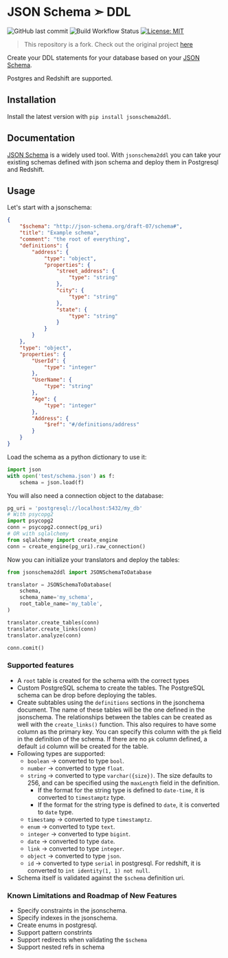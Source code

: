 # JSON Schema ➣ DDL

![GitHub last commit](https://img.shields.io/github/last-commit/clarityai-eng/jsonschema2ddl?logo=hey)
![Build Workflow Status](https://img.shields.io/github/workflow/status/clarityai-eng/jsonschema2ddl/build)
[![License: MIT](https://img.shields.io/badge/License-MIT-yellow.svg)](https://github.com/clarityai-eng/jsonschema2ddl/blob/master/LICENSE)

> This repository is a fork. Check out the original project [here](https://github.com/better/jsonschema2ddl)

Create your DDL statements for your database based on your [JSON Schema](http://json-schema.org/).

Postgres and Redshift are supported.

## Installation

Install the latest version with `pip install jsonschema2ddl`.

## Documentation

[JSON Schema](http://json-schema.org/) is a widely used tool. With `jsonschema2ddl` you can take your existing schemas defined with json schema and deploy them in Postgresql and Redshift.

## Usage

Let's start with a jsonschema:

```json
{
    "$schema": "http://json-schema.org/draft-07/schema#",
    "title": "Example schema",
    "comment": "the root of everything",
    "definitions": {
        "address": {
            "type": "object",
            "properties": {
                "street_address": {
                    "type": "string"
                },
                "city": {
                    "type": "string"
                },
                "state": {
                    "type": "string"
                }
            }
        }
    },
    "type": "object",
    "properties": {
        "UserId": {
            "type": "integer"
        },
        "UserName": {
            "type": "string"
        },
        "Age": {
            "type": "integer"
        },
        "Address": {
            "$ref": "#/definitions/address"
        }
    }
}
```

Load the schema as a python dictionary to use it:

```python
import json
with open('test/schema.json') as f:
    schema = json.load(f)
```

You will also need a connection object to the database:

```python
pg_uri = 'postgresql://localhost:5432/my_db'
# With psycopg2
import psycopg2
conn = psycopg2.connect(pg_uri)
# OR with sqlalchemy
from sqlalchemy import create_engine
conn = create_engine(pg_uri).raw_connection()
```

Now you can initialize your translators and deploy the tables:

```python
from jsonschema2ddl import JSONSchemaToDatabase

translator = JSONSchemaToDatabase(
    schema,
    schema_name='my_schema',
    root_table_name='my_table',
)

translator.create_tables(conn)
translator.create_links(conn)
translator.analyze(conn)

conn.comit()
```

### Supported features

* A `root` table is created for the schema with the correct types
* Custom PostgreSQL schema to create the tables. The PostgreSQL schema can be drop before deploying the tables.
* Create subtables using the `definitions` sections in the jsonchema document. The name of these tables will be the one defined in the jsonschema. The relationships between the tables can be created as well with the `create_links()` function. This also requires to have some column as the primary key. You can specify this column with the `pk` field in the definition of the schema. If there are no `pk` column defined, a default `id` column will be created for the table.
* Following types are supported:
  * `boolean` -> converted to type `bool`.
  * `number` -> converted to type `float`.
  * `string` -> converted to type `varchar({size})`. The size defaults to 256, and can be specified using the `maxLength` field in the definition.
    * If the format for the string type is defined to `date-time`, it is converted to `timestamptz` type.
    * If the format for the string type is defined to `date`, it is converted to `date` type.
  * `timestamp` -> converted to type `timestamptz`.
  * `enum` -> converted to type `text`.
  * `integer` -> converted to type `bigint`.
  * `date` -> converted to type `date`.
  * `link` -> converted to type `integer`.
  * `object` -> converted to type `json`.
  * `id` -> converted to type `serial` in postgresql. For redshift, it is converted to `int identity(1, 1) not null`.
* Schema itself is validated against the `$schema` definition uri.

### Known Limitations and Roadmap of New Features

* Specify constraints in the jsonschema.
* Specify indexes in the jsonschema.
* Create enums in postgresql.
* Support pattern constrints
* Support redirects when validating the `$schema`
* Support nested refs in schema
